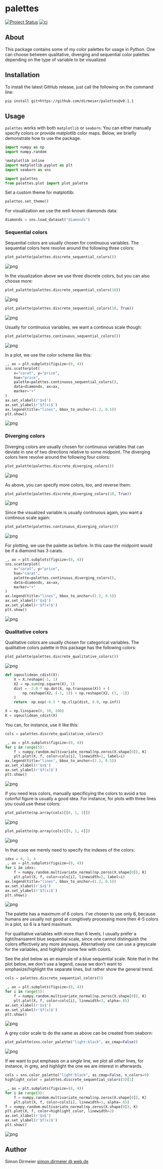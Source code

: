 # palettes

[![Project Status](http://www.repostatus.org/badges/latest/concept.svg)](http://www.repostatus.org/#concept)
[![ci](https://github.com/dirmeier/palettes/workflows/ci/badge.svg)](https://github.com/dirmeier/palettes/actions?query=workflow%3Aci)

## About 
 
This package contains some of my color palettes for usage in Python. One can choose between qualitative, diverging and sequential color palettes depending on the type of variable to be visualized 

## Installation

To install the latest GitHub release, just call the following on the command line:

```bash
pip install git+https://github.com/dirmeier/palettes@v0.1.1
```

## Usage

`palettes` works with both `matplotlib` or `seaborn`. You can either manually specify colors or provide matplotlib color maps. Below, we briefly demonstrate how to use the package.


```python
import numpy as np
import numpy.random

%matplotlib inline
import matplotlib.pyplot as plt
import seaborn as sns

import palettes
from palettes.plot import plot_palette
```

Set a custom theme for matplotlib:


```python
palettes.set_theme()
```

For visualization we use the well-known diamonds data:


```python
diamonds = sns.load_dataset("diamonds")
```

### Sequential colors 

Sequential colors are usually chosen for continuous variables. The sequential colors here revolve around the following three colors:


```python
plot_palette(palettes.discrete_sequential_colors())
```




    
![png](README_files/README_11_0.png)
    



In the visualization above we use three discrete colors, but you can also choose more:


```python
plot_palette(palettes.discrete_sequential_colors(10))
```




    
![png](README_files/README_13_0.png)
    




```python
plot_palette(palettes.discrete_sequential_colors(10, True))
```




    
![png](README_files/README_14_0.png)
    



Usually for continuous variables, we want a continous scale though:


```python
plot_palette(palettes.continuous_sequential_colors())
```




    
![png](README_files/README_16_0.png)
    



In a plot, we use the color scheme like this:


```python
_, ax = plt.subplots(figsize=(8, 4))
sns.scatterplot(
    x="carat", y="price",
    hue="price",
    palette=palettes.continuous_sequential_colors(),
    data=diamonds, ax=ax,
    marker="+"
)
ax.set_xlabel(r'$x$')
ax.set_ylabel(r'$f(x)$')
ax.legend(title="lines", bbox_to_anchor=(1.2, 0.5))
plt.show()
```


    
![png](README_files/README_18_0.png)
    


### Diverging colors 

Diverging colors are usually chosen for continuous variables that can deviate in one of two directions relative to some midpoint. The diverging colors here revolve around the following four colors:


```python
plot_palette(palettes.discrete_diverging_colors())
```




    
![png](README_files/README_20_0.png)
    



As above, you can specify more colors, too, and reverse them:


```python
plot_palette(palettes.discrete_diverging_colors(10, True))
```




    
![png](README_files/README_22_0.png)
    



Since the visualized variable is usually continuous again, you want a continous scale again:


```python
plot_palette(palettes.continuous_diverging_colors())
```




    
![png](README_files/README_24_0.png)
    



For plotting, we use the palette as before. In this case the midpoint would be if a diamond has 3 carats.


```python
_, ax = plt.subplots(figsize=(8, 4))
sns.scatterplot(
    x="carat", y="price",
    hue="carat",
    palette=palettes.continuous_diverging_colors(),
    data=diamonds, ax=ax,
    marker="+"
)
ax.legend(title="lines", bbox_to_anchor=(1.2, 0.5))
ax.set_xlabel(r'$x$')
ax.set_ylabel(r'$f(x)$')
plt.show()
```


    
![png](README_files/README_26_0.png)
    


### Qualitative colors 

Qualitative colors are usually chosen for categorical variables. The qualitative colors palette in this package has the following colors:


```python
plot_palette(palettes.discrete_qualitative_colors())
```




    
![png](README_files/README_28_0.png)
    




```python
def sqeuclidean_cdist(X):
    X = X.reshape(-1, 1)    
    X2 = np.sum(np.square(X), 1)    
    dist = -2.0 * np.dot(X, np.transpose(X)) + (
        np.reshape(X2, (-1, 1)) + np.reshape(X2, (1, -1))
    )
    return  np.exp(-0.5 * np.clip(dist, 0.0, np.inf))

X = np.linspace(0, 10, 100)
K = sqeuclidean_cdist(X)
```

You can, for instance, use it like this:


```python
cols = palettes.discrete_qualitative_colors()

_, ax = plt.subplots(figsize=(8, 4))
for i in range(5):
    f = numpy.random.multivariate_normal(np.zeros(X.shape[0]), K) 
    plt.plot(X, f, color=cols[i], linewidth=2, label=i)
ax.legend(title="lines", bbox_to_anchor=(1.2, 0.5))
ax.set_xlabel(r'$x$')
ax.set_ylabel(r'$f(x)$')
plt.show()
```


    
![png](README_files/README_31_0.png)
    


If you need less colors, manually specificying the colors to avoid a too colorful figure is usually a good idea. For instance, for plots with three lines you could use these colors:


```python
plot_palette(np.array(cols)[[0, 1, 3]])
```




    
![png](README_files/README_33_0.png)
    




```python
plot_palette(np.array(cols)[[0, 1, 4]])
```




    
![png](README_files/README_34_0.png)
    



In that case we merely need to specify the indexes of the colors:


```python
idxs = 0, 1, 4
_, ax = plt.subplots(figsize=(8, 4))
for i in idxs:
    f = numpy.random.multivariate_normal(np.zeros(X.shape[0]), K) 
    plt.plot(X, f, color=cols[i], linewidth=2, label=i)
ax.legend(title="lines", bbox_to_anchor=(1.2, 0.5))
ax.set_xlabel(r'$x$')
ax.set_ylabel(r'$f(x)$')
plt.show()
```


    
![png](README_files/README_36_0.png)
    


The palette has a maximum of 6 colors. I've chosen to use only 6, because humans are usually not good at congitively processing more then 4-5 colors in a plot, so 6 is a hard maximum. 

For qualitative variables with more than 6 levels, I usually prefer a light/transarent blue sequential scale, since one cannot distinguish the colors effectively any more anyways. Alternatively one can use a greyscale for the variables, and highlight some few with colors. 

See the plot below as an example of a blue sequential scale. Note that in the plot below, we don't use a legend, cause we don't want to emphasize/highlight the separate lines, but rather show the general trend.


```python
cols = palettes.discrete_sequential_colors(5)

_, ax = plt.subplots(figsize=(8, 4))
for i in range(5):
    f = numpy.random.multivariate_normal(np.zeros(X.shape[0]), K) 
    plt.plot(X, f, color=cols[i], linewidth=2, alpha=.65)
ax.set_xlabel(r'$x$')
ax.set_ylabel(r'$f(x)$')
plt.show()
```


    
![png](README_files/README_39_0.png)
    


A grey color scale to do the same as above can be created from seaborn:


```python
plot_palette(sns.color_palette("light:black", as_cmap=False))
```




    
![png](README_files/README_41_0.png)
    



If we want to put emphasis on a *single* line, we plot all *other* lines, for instance, in grey, and highlight the one we are interest in afterwards.


```python
cols = sns.color_palette("light:black", as_cmap=False, n_colors=9)
highlight_color = palettes.discrete_sequential_colors(3)[1]

_, ax = plt.subplots(figsize=(8, 4))
for i in range(9):
    f = numpy.random.multivariate_normal(np.zeros(X.shape[0]), K) 
    plt.plot(X, f, color=cols[i], linewidth=1, alpha=.65)
f = numpy.random.multivariate_normal(np.zeros(X.shape[0]), K) 
plt.plot(X, f, color=highlight_color, linewidth=2)
ax.set_xlabel(r'$x$')
ax.set_ylabel(r'$f(x)$')
plt.show()
```


    
![png](README_files/README_43_0.png)
    


## Author

Simon Dirmeier <a href="mailto:simon.dirmeier @ web.de">simon.dirmeier @ web.de</a>
